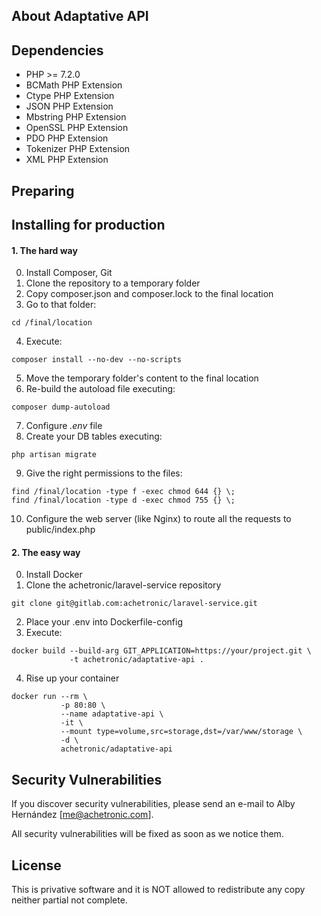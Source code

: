 ## About Adaptative API

## Dependencies

* PHP >= 7.2.0
* BCMath PHP Extension
* Ctype PHP Extension
* JSON PHP Extension
* Mbstring PHP Extension
* OpenSSL PHP Extension
* PDO PHP Extension
* Tokenizer PHP Extension
* XML PHP Extension

## Preparing

## Installing for production

#### 1. The hard way

0. Install Composer, Git
1. Clone the repository to a temporary folder
2. Copy composer.json and composer.lock to the final location
3. Go to that folder: 
```
cd /final/location
```
4. Execute: 
```
composer install --no-dev --no-scripts
```
5. Move the temporary folder's content to the final location
6. Re-build the autoload file executing: 
```
composer dump-autoload
```
7. Configure *.env* file
8. Create your DB tables executing: 
```
php artisan migrate
```
9. Give the right permissions to the files: 
```
find /final/location -type f -exec chmod 644 {} \;
find /final/location -type d -exec chmod 755 {} \;
```
10. Configure the web server (like Nginx) to route all the requests 
to public/index.php

#### 2. The easy way
0. Install Docker
1. Clone the achetronic/laravel-service repository
```
git clone git@gitlab.com:achetronic/laravel-service.git
```
2. Place your .env into Dockerfile-config
3. Execute: 
```
docker build --build-arg GIT_APPLICATION=https://your/project.git \
             -t achetronic/adaptative-api .
```
4. Rise up your container
```
docker run --rm \
           -p 80:80 \
           --name adaptative-api \
           -it \
           --mount type=volume,src=storage,dst=/var/www/storage \
           -d \
           achetronic/adaptative-api
```


## Security Vulnerabilities

If you discover security vulnerabilities, please send 
an e-mail to Alby Hernández [me@achetronic.com]. 

All security vulnerabilities will 
be fixed as soon as we notice them.

## License
This is privative software and it is NOT allowed to redistribute
any copy neither partial not complete.